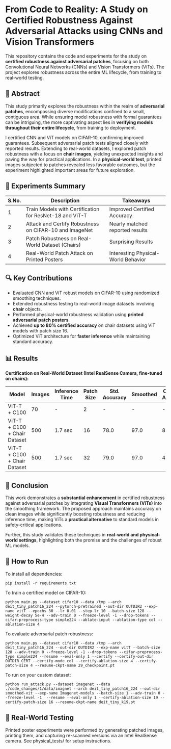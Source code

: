 # From Code to Reality: A Study on Certified Robustness Against Adversarial Attacks using CNNs and Vision Transformers

This repository contains the code and experiments for the study on **certified robustness against adversarial patches**, focusing on both Convolutional Neural Networks (CNNs) and Vision Transformers (ViTs). The project explores robustness across the entire ML lifecycle, from training to real-world testing.

## 📌 Abstract

This study primarily explores the robustness within the realm of **adversarial patches**, encompassing diverse modifications confined to a small, contiguous area. While ensuring model robustness with formal guarantees can be intriguing, the more captivating aspect lies in **verifying models throughout their entire lifecycle**, from training to deployment.

I certified CNN and ViT models on CIFAR-10, confirming improved guarantees. Subsequent adversarial patch tests aligned closely with reported results. Extending to real-world datasets, I explored patch robustness with a focus on **chair images**, yielding unexpected insights and paving the way for practical applications. In a **physical-world test**, printed images subjected to patches revealed less favorable outcomes, but the experiment highlighted important areas for future exploration.

## 🧪 Experiments Summary

| S.No. | Description                                                       | Takeaways                           |
|-------|-------------------------------------------------------------------|-----------------------------------|
| 1     | Train Models with Certification for ResNet-18 and ViT-T           | Improved Certified Accuracy       |
| 2     | Attack and Certify Robustness on CIFAR-10 and ImageNet           | Nearly matched reported results   |
| 3     | Patch Robustness on Real-World Dataset (Chairs)                  | Surprising Results                |
| 4     | Real-World Patch Attack on Printed Posters                       | Interesting Physical-World Behavior |

## 🔍 Key Contributions

- Evaluated CNN and ViT robust models on CIFAR-10 using randomized smoothing techniques.
- Extended robustness testing to real-world image datasets involving **chair** objects.
- Performed physical-world robustness validation using **printed adversarial patch posters**.
- Achieved **up to 80% certified accuracy** on chair datasets using ViT models with patch size 16.
- Optimized ViT architecture for **faster inference** while maintaining standard accuracy.

## 📊 Results

**Certification on Real-World Dataset (Intel RealSense Camera, fine-tuned on chairs):**

| Model                         | Images | Inference Time | Patch Size | Std. Accuracy | Smoothed | Certified Accuracy |
|------------------------------|--------|----------------|------------|----------------|----------|---------------------|
| ViT-T + C100                 | 70     | -              | 2          | -              | -        | -                   |
| ViT-T + C100 + Chair Dataset | 500    | 1.7 sec        | 16         | 78.0           | 97.0     | 80.0                |
| ViT-T + C100 + Chair Dataset | 500    | 1.7 sec        | 32         | 79.0           | 97.0     | 46.0                |

## 🏁 Conclusion

This work demonstrates a **substantial enhancement** in certified robustness against adversarial patches by integrating **Visual Transformers (ViTs)** into the smoothing framework. The proposed approach maintains accuracy on clean images while significantly boosting robustness and reducing inference time, making ViTs a **practical alternative** to standard models in safety-critical applications.

Further, this study validates these techniques in **real-world and physical-world settings**, highlighting both the promise and the challenges of robust ML models.

## 🚀 How to Run

To install all dependencies:

```
pip install -r requirements.txt
```

To train a certified model on CIFAR-10:

```
python main.py --dataset cifar10 --data /tmp --arch deit_tiny_patch16_224 --pytorch-pretrained --out-dir OUTDIR2 --exp-name vitT --epochs 30 --lr 0.01 --step-lr 10 --batch-size 128 --weight-decay 5e-4 --adv-train 0 --freeze-level -1 --drop-tokens --cifar-preprocess-type simple224 --ablate-input --ablation-type col --ablation-size 4
```

To evaluate adversarial patch robustness:

```
python main.py --dataset cifar10 --data /tmp --arch deit_tiny_patch16_224 --out-dir OUTDIR2 --exp-name vitT --batch-size 128 --adv-train 0 --freeze-level -1 --drop-tokens --cifar-preprocess-type simple224 --resume --eval-only 1 --certify --certify-out-dir OUTDIR_CERT --certify-mode col --certify-ablation-size 4 --certify-patch-size 4 --resume-ckpt-name 29_checkpoint.pt
```

To run on your custom dataset:

```
python run_attack.py --dataset imagenet --data ./code_changes/1/data/imagnet --arch deit_tiny_patch16_224 --out-dir smoothed-vit --exp-name Imagenet-models --batch-size 1 --adv-train 0 --freeze-level -1  --resume --eval-only 1 --certify-ablation-size 19 --certify-patch-size 16 --resume-ckpt-name deit_tiny_k19.pt
```

## 📸 Real-World Testing

Printed poster experiments were performed by generating patched images, printing them, and capturing re-scanned versions via an Intel RealSense camera. See physical_tests/ for setup instructions.
